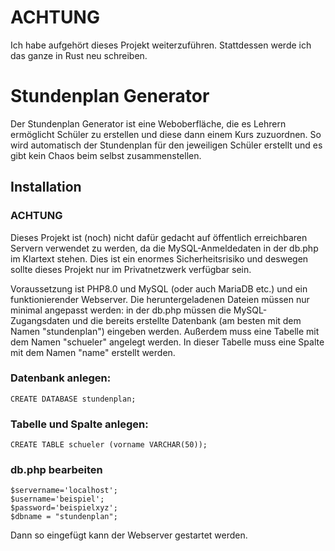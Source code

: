 # ACHTUNG
Ich habe aufgehört dieses Projekt weiterzuführen. Stattdessen werde ich das ganze in Rust neu schreiben.

# Stundenplan Generator
Der Stundenplan Generator ist eine Weboberfläche, die es Lehrern ermöglicht Schüler zu erstellen und diese dann einem Kurs zuzuordnen. So wird automatisch der Stundenplan für den jeweiligen Schüler erstellt und es gibt kein Chaos beim selbst zusammenstellen.


## Installation

### ACHTUNG
Dieses Projekt ist (noch) nicht dafür gedacht auf öffentlich erreichbaren Servern verwendet zu werden, da die MySQL-Anmeldedaten in der db.php im Klartext stehen. Dies ist ein enormes Sicherheitsrisiko und deswegen sollte dieses Projekt nur im Privatnetzwerk verfügbar sein.


Voraussetzung ist PHP8.0 und MySQL (oder auch MariaDB etc.) und ein funktionierender Webserver.
Die heruntergeladenen Dateien müssen nur minimal angepasst werden:
in der db.php müssen die MySQL-Zugangsdaten und die bereits erstellte Datenbank (am besten mit dem Namen "stundenplan") eingeben werden. Außerdem muss eine Tabelle mit dem Namen "schueler" angelegt werden. In dieser Tabelle muss eine Spalte mit dem Namen "name" erstellt werden.

### Datenbank anlegen:
```
CREATE DATABASE stundenplan;
```

### Tabelle und Spalte anlegen:
```
CREATE TABLE schueler (vorname VARCHAR(50));
```

### db.php bearbeiten
```
$servername='localhost';
$username='beispiel';
$password='beispielxyz';
$dbname = "stundenplan";
```

Dann so eingefügt kann der Webserver gestartet werden.
